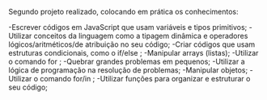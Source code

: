 Segundo projeto realizado, colocando em prática os conhecimentos:


-Escrever códigos em JavaScript que usam variáveis e tipos primitivos;
-Utilizar conceitos da linguagem como a tipagem dinâmica e operadores lógicos/aritméticos/de atribuição no seu código;
-Criar códigos que usam estruturas condicionais, como o if/else ;
-Manipular arrays (listas);
-Utilizar o comando for ;
-Quebrar grandes problemas em pequenos;
-Utilizar a lógica de programação na resolução de problemas;
-Manipular objetos;
-Utilizar o comando for/in ;
-Utilizar funções para organizar e estruturar o seu código;
